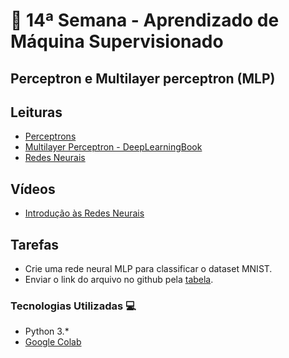 # 🐍 14ª Semana - Aprendizado de Máquina Supervisionado

## Perceptron e Multilayer perceptron (MLP)

## Leituras

* [Perceptrons](https://ricardomatsumura.medium.com/perceptrons-f18935009a61)
* [Multilayer Perceptron - DeepLearningBook](https://www.deeplearningbook.org/contents/mlp.html)
* [Redes Neurais](http://www.inf.ufrgs.br/~engel/data/media/file/cmp121/perceptron.pdf)

## Vídeos

* [Introdução às Redes Neurais](https://www.youtube.com/watch?v=lc-KBsAbUt8&list=PLmKrb8DwBTiVfW5yX93K5HP0N_aVdguuA&index=5)

## Tarefas

* Crie uma rede neural MLP para classificar o dataset MNIST.
* Enviar o link do arquivo no github pela [tabela](https://docs.google.com/spreadsheets/d/19jrmEy5xRI8dOxOTiZQKPcov924xgntvfgqMvLBGXmo/edit#gid=0).

### Tecnologias Utilizadas 💻

* Python 3.*
* [Google Colab](https://colab.research.google.com/)
